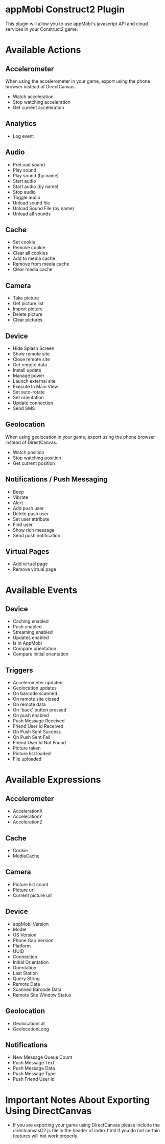 appMobi Construct2 Plugin
=========================

This plugin will allow you to use appMobi's javascript API and cloud services in your Construct2 game.

Available Actions
=================

Accelerometer
-------------
When using the accelerometer in your game, export using the phone browser instead of DirectCanvas.
- Watch acceleration
- Stop watching acceleration
- Get current acceleration

Analytics
---------
- Log event

Audio
-----
- PreLoad sound
- Play sound
- Play sound (by name)
- Start audio
- Start audio (by name)
- Stop audio
- Toggle audio
- Unload sound file
- Unload Sound File (by name)
- Unload all sounds

Cache
-----
- Set cookie
- Remove cookie
- Clear all cookies
- Add to media cache
- Remove from media cache
- Clear media cache

Camera
------
- Take picture
- Get picture list
- Import picture
- Delete picture
- Clear pictures

Device
------
- Hide Splash Screen
- Show remote site
- Close remote site
- Get remote data
- Install update
- Manage power
- Launch external site
- Execute In Main View
- Set auto-rotate
- Set orientation
- Update connection
- Send SMS

Geolocation
-----------
When using geolocation in your game, export using the phone browser instead of DirectCanvas.
- Watch position
- Stop watching position
- Get current position

Notifications / Push Messaging
------------------------------
- Beep
- Vibrate
- Alert
- Add push user
- Delete push user
- Set user attribute
- Find user
- Show rich message
- Send push notification

Virtual Pages
-------------
- Add virtual page
- Remove virtual page



Available Events
=====================

Device
------
- Caching enabled
- Push enabled
- Streaming enabled
- Updates enabled
- Is in AppMobi
- Compare orientation
- Compare initial orientation

Triggers
--------
- Accelerometer updated
- Geolocation updates
- On barcode scanned
- On remote site closed
- On remote data
- On 'back' button pressed
- On push enabled
- Push Message Received
- Friend User Id Received
- On Push Sent Success
- On Push Sent Fail
- Friend User Id Not Found
- Picture taken
- Picture list loaded
- File uploaded

Available Expressions
=====================

Accelerometer
-------------
- AccelerationX
- AccelerationY
- AccelerationZ

Cache
-----
- Cookie
- MediaCache

Camera
------
- Picture list count
- Picture url
- Current picture url

Device
------
- appMobi Version
- Model
- OS Version
- Phone Gap Version
- Platform
- UUID
- Connection
- Initial Orientation
- Orientation
- Last Station
- Query String
- Remote Data
- Scanned Barcode Data
- Remote Site Window Status

Geolocation
-----------
- GeolocationLat
- GeolocationLong

Notifications
-------------
- New Message Queue Count
- Push Message Text
- Push Message Data
- Push Message Type
- Push Friend User Id



Important Notes About Exporting Using DirectCanvas
=================================================
- If you are exporting your game using DirectCanvas please include the directcanvasC2.js file in the header of index.html If you do not certain features will not work properly.